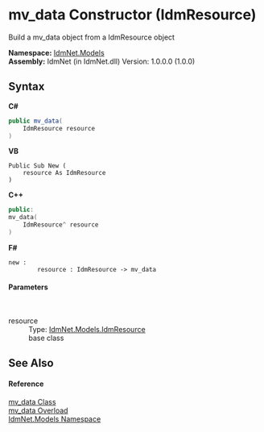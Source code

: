 # mv_data Constructor (IdmResource)
 

Build a mv_data object from a IdmResource object

**Namespace:**&nbsp;<a href="N_IdmNet_Models">IdmNet.Models</a><br />**Assembly:**&nbsp;IdmNet (in IdmNet.dll) Version: 1.0.0.0 (1.0.0)

## Syntax

**C#**<br />
``` C#
public mv_data(
	IdmResource resource
)
```

**VB**<br />
``` VB
Public Sub New ( 
	resource As IdmResource
)
```

**C++**<br />
``` C++
public:
mv_data(
	IdmResource^ resource
)
```

**F#**<br />
``` F#
new : 
        resource : IdmResource -> mv_data
```


#### Parameters
&nbsp;<dl><dt>resource</dt><dd>Type: <a href="T_IdmNet_Models_IdmResource">IdmNet.Models.IdmResource</a><br />base class</dd></dl>

## See Also


#### Reference
<a href="T_IdmNet_Models_mv_data">mv_data Class</a><br /><a href="Overload_IdmNet_Models_mv_data__ctor">mv_data Overload</a><br /><a href="N_IdmNet_Models">IdmNet.Models Namespace</a><br />
